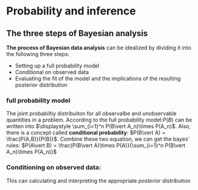 # Probability and inference

## The three steps of Bayesian analysis

**The process of Bayesian data analysis** can be idealized by dividing it into the following three
steps:
  * Setting up a full probability model
  * Conditional on observed data
  * Evaluating the fit of the model and the implications of the resulting posterior distribution
### full probability model
The joint probabiltiy distribuiton for all observalbe and unobservable quantities in a problem. According to the full probability model:$P(B)$ can be written into $\displaystyle \sum_{i=1}^n P(B\vert A_n)\times P(A_n)$. Also, there is a concept called **conditional probability**: $P(B\vert A) = \frac{P(A,B)}{P(B)}$. Combine these two equation, we can get the bayes' rules: $P(A\vert B) = \frac{P(B\vert A)\times P(A)}{\sum_{i=1}^n P(B\vert A_n)\times P(A_n)}$

### Conditioning on observed data:
This can calculating and interpreting the appropriate *posterior distribution* 
